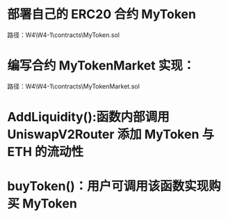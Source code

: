 #  部署自己的 ERC20 合约 MyToken
路径：W4\W4-1\contracts\MyToken.sol
#  编写合约 MyTokenMarket 实现：
路径：W4\W4-1\contracts\MyTokenMarket.sol
#  AddLiquidity():函数内部调用 UniswapV2Router 添加 MyToken 与 ETH 的流动性
#  buyToken()：用户可调用该函数实现购买 MyToken
